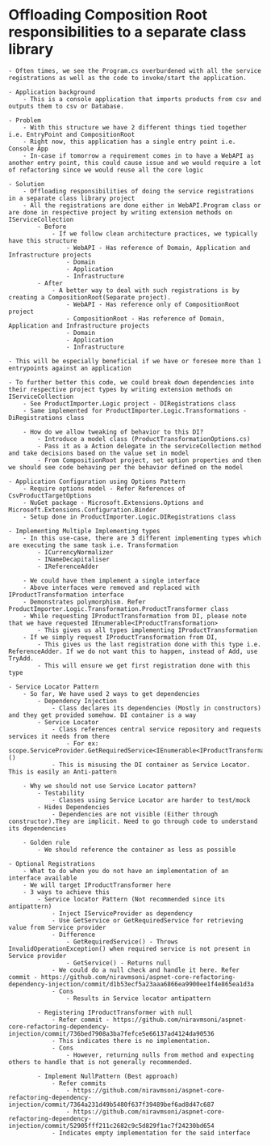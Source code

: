 # Offloading Composition Root responsibilities to a separate class library
	- Often times, we see the Program.cs overburdened with all the service registrations as well as the code to invoke/start the application.

	- Application background
		- This is a console application that imports products from csv and outputs them to csv or Database.

	- Problem
		- With this structure we have 2 different things tied together i.e. EntryPoint and CompositionRoot
		- Right now, this application has a single entry point i.e. Console App
		- In-case if tomorrow a requirement comes in to have a WebAPI as another entry point, this could cause issue and we would require a lot of refactoring since we would reuse all the core logic	

	- Solution
		- Offloading responsibilities of doing the service registrations in a separate class library project
		- All the registrations are done either in WebAPI.Program class or are done in respective project by writing extension methods on IServiceCollection
			- Before
				- If we follow clean architecture practices, we typically have this structure
					- WebAPI - Has reference of Domain, Application and Infrastructure projects
					- Domain
					- Application
					- Infrastructure
			- After
				- A better way to deal with such registrations is by creating a CompositionRoot(Separate project).
					- WebAPI - Has reference only of CompositionRoot project
					- CompositionRoot - Has reference of Domain, Application and Infrastructure projects
					- Domain
					- Application
					- Infrastructure

	- This will be especially beneficial if we have or foresee more than 1 entrypoints against an application

	- To further better this code, we could break down dependencies into their respective project types by writing extension methods on IServiceCollection
		- See ProductImporter.Logic project - DIRegistrations class
		- Same implemented for ProductImporter.Logic.Transformations - DiRegistrations class

		- How do we allow tweaking of behavior to this DI?
			- Introduce a model class (ProductTransformationOptions.cs)
			- Pass it as a Action delegate in the serviceCollection method and take decisions based on the value set in model
			- From CompositionRoot project, set option properties and then we should see code behaving per the behavior defined on the model

	- Application Configuration using Options Pattern
		- Require options model - Refer References of CsvProductTargetOptions
		- NuGet package - Microsoft.Extensions.Options and Microsoft.Extensions.Configuration.Binder
		- Setup done in ProductImporter.Logic.DIRegistrations class

	- Implementing Multiple Implementing types
		- In this use-case, there are 3 different implementing types which are executing the same task i.e. Transformation
			- ICurrencyNormalizer
			- INameDecapitaliser
			- IReferenceAdder

		- We could have them implement a single interface
		- Above interfaces were removed and replaced with IProductTransformation interface
		- Demonstrates polymorphism. Refer ProductImporter.Logic.Transformation.ProductTransformer class
		- While requesting IProductTransformation from DI, please note that we have requested IEnumerable<IProductTransformation>
			- This gives us all types implementing IProductTransformation
		- If we simply request IProductTransformation from DI,
			- This gives us the last registration done with this type i.e. ReferenceAdder. If we do not want this to happen, instead of Add, use TryAdd.
			- This will ensure we get first registration done with this type

	- Service Locator Pattern
		- So far, We have used 2 ways to get dependencies
			- Dependency Injection
				- Class declares its dependencies (Mostly in constructors) and they get provided somehow. DI container is a way
			- Service Locator
				- Class references central service repository and requests services it needs from there
					- For ex: scope.ServiceProvider.GetRequiredService<IEnumerable<IProductTransformation>>()
				- This is misusing the DI container as Service Locator. This is easily an Anti-pattern

		- Why we should not use Service Locator pattern?
			- Testability
				- Classes using Service Locator are harder to test/mock
			- Hides Dependencies
				- Dependencies are not visible (Either through constructor).They are implicit. Need to go through code to understand its dependencies

		- Golden rule
			- We should reference the container as less as possible

	- Optional Registrations
		- What to do when you do not have an implementation of an interface available
		- We will target IProductTransformer here
		- 3 ways to achieve this
			- Service locator Pattern (Not recommended since its antipattern)
				- Inject IServiceProvider as dependency
				- Use GetService or GetRequiredService for retrieving value from Service provider
				- Difference
					- GetRequiredService() - Throws InvalidOperationException() when required service is not present in Service provider
					- GetService() - Returns null
				- We could do a null check and handle it here. Refer commit - https://github.com/niravmsoni/aspnet-core-refactoring-dependency-injection/commit/d1b53ecf5a23aaa6866ea9900ee1f4e865ea1d3a
				- Cons
					- Results in Service locator antipattern

			- Registering IProductTransformer with null
				- Refer commit - https://github.com/niravmsoni/aspnet-core-refactoring-dependency-injection/commit/736bed7908a3ba7fefce5e66137ad4124da90536
				- This indicates there is no implementation. 
				- Cons
					- However, returning nulls from method and expecting others to handle that is not generally recommended.

			- Implement NullPattern (Best approach)
				- Refer commits
					- https://github.com/niravmsoni/aspnet-core-refactoring-dependency-injection/commit/7364a231d49b5480f637f39489bef6ad8d47c687
					- https://github.com/niravmsoni/aspnet-core-refactoring-dependency-injection/commit/52905fff211c2682c9c5d829f1ac7f24230bd654
				- Indicates empty implementation for the said interface